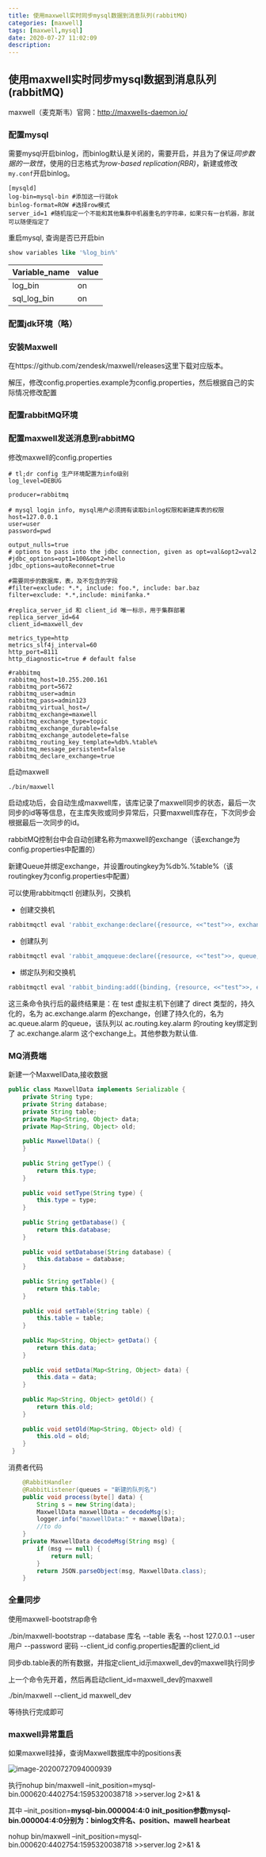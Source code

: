 ```yaml
---
title: 使用maxwell实时同步mysql数据到消息队列(rabbitMQ)
categories: [maxwell]
tags: [maxwell,mysql]
date: 2020-07-27 11:02:09
description:
---
```




## 使用maxwell实时同步mysql数据到消息队列(rabbitMQ)

maxwell（麦克斯韦）官网：http://maxwells-daemon.io/
<!-- more -->
### 配置mysql

需要mysql开启binlog，而binlog默认是关闭的，需要开启，并且为了保证*同步数据的一致性*，使用的日志格式为*row-based replication(RBR)*，新建或修改`my.conf`开启binlog。

```
[mysqld]
log-bin=mysql-bin #添加这一行就ok
binlog-format=ROW #选择row模式
server_id=1 #随机指定一个不能和其他集群中机器重名的字符串，如果只有一台机器，那就可以随便指定了
```

重启mysql, 查询是否已开启bin

```sql
show variables like '%log_bin%'
```

| Variable_name | value |
| ------------- | ----- |
| log_bin       | on    |
| sql_log_bin   | on    |

### 配置jdk环境（略）

### 安装Maxwell

在https://github.com/zendesk/maxwell/releases这里下载对应版本。

解压，修改config.properties.example为config.properties，然后根据自己的实际情况修改配置

### 配置rabbitMQ环境

### 配置maxwell发送消息到rabbitMQ

修改maxwell的config.properties

```properties
# tl;dr config 生产环境配置为info级别
log_level=DEBUG
 
producer=rabbitmq
 
# mysql login info, mysql用户必须拥有读取binlog权限和新建库表的权限
host=127.0.0.1
user=user
password=pwd
 
output_nulls=true
# options to pass into the jdbc connection, given as opt=val&opt2=val2
#jdbc_options=opt1=100&opt2=hello
jdbc_options=autoReconnet=true
 
#需要同步的数据库，表，及不包含的字段
#filter=exclude: *.*, include: foo.*, include: bar.baz
filter=exclude: *.*,include: minifanka.*
 
#replica_server_id 和 client_id 唯一标示，用于集群部署
replica_server_id=64
client_id=maxwell_dev
 
metrics_type=http
metrics_slf4j_interval=60
http_port=8111
http_diagnostic=true # default false
 
#rabbitmq
rabbitmq_host=10.255.200.161
rabbitmq_port=5672
rabbitmq_user=admin
rabbitmq_pass=admin123
rabbitmq_virtual_host=/
rabbitmq_exchange=maxwell
rabbitmq_exchange_type=topic
rabbitmq_exchange_durable=false
rabbitmq_exchange_autodelete=false
rabbitmq_routing_key_template=%db%.%table%
rabbitmq_message_persistent=false
rabbitmq_declare_exchange=true
```



启动maxwell

```bash
./bin/maxwell
```

启动成功后，会自动生成maxwell库，该库记录了maxwell同步的状态，最后一次同步的id等等信息，在主库失败或同步异常后，只要maxwell库存在，下次同步会根据最后一次同步的id。

rabbitMQ控制台中会自动创建名称为maxwell的exchange（该exchange为config.properties中配置的）

新建Queue并绑定exchange，并设置routingkey为%db%.%table%（该routingkey为config.properties中配置）

可以使用rabbitmqctl 创建队列，交换机

- 创建交换机

```sh
rabbitmqctl eval 'rabbit_exchange:declare({resource, <<"test">>, exchange, <<"ac.exchange.alarm">>}, direct, true, false, false, []).'
```

- 创建队列

```sh
rabbitmqctl eval 'rabbit_amqqueue:declare({resource, <<"test">>, queue, <<"ac.queue.alarm">>}, true, false, [], none).'
```

- 绑定队列和交换机

```sh
rabbitmqctl eval 'rabbit_binding:add({binding, {resource, <<"test">>, exchange, <<"ac.exchange.alarm">>}, <<"ac.routing.key.alarm">>, {resource, <<"test">>, queue, <<"ac.queue.alarm">>}, []}).'
```

这三条命令执行后的最终结果是：在 test 虚拟主机下创建了 direct 类型的，持久化的，名为 ac.exchange.alarm 的exchange，创建了持久化的，名为 ac.queue.alarm 的queue，该队列以 ac.routing.key.alarm 的routing key绑定到了 ac.exchange.alarm 这个exchange上。其他参数为默认值.



### MQ消费端

新建一个MaxwellData,接收数据

```java
public class MaxwellData implements Serializable {
    private String type;
    private String database;
    private String table;
    private Map<String, Object> data;
    private Map<String, Object> old;
 
    public MaxwellData() {
    }
 
    public String getType() {
        return this.type;
    }
 
    public void setType(String type) {
        this.type = type;
    }
 
    public String getDatabase() {
        return this.database;
    }
 
    public void setDatabase(String database) {
        this.database = database;
    }
 
    public String getTable() {
        return this.table;
    }
 
    public void setTable(String table) {
        this.table = table;
    }
 
    public Map<String, Object> getData() {
        return this.data;
    }
 
    public void setData(Map<String, Object> data) {
        this.data = data;
    }
 
    public Map<String, Object> getOld() {
        return this.old;
    }
 
    public void setOld(Map<String, Object> old) {
        this.old = old;
    }
 }
```

消费者代码

```java
    @RabbitHandler
    @RabbitListener(queues = "新建的队列名")
    public void process(byte[] data) {
        String s = new String(data);
        MaxwellData maxwellData = decodeMsg(s);
        logger.info("maxwellData:" + maxwellData);
        //to do
    }
    private MaxwellData decodeMsg(String msg) {
        if (msg == null) {
            return null;
        }
        return JSON.parseObject(msg, MaxwellData.class);
    }

```

### 全量同步

使用maxwell-bootstrap命令

./bin/maxwell-bootstrap --database 库名 --table 表名 --host 127.0.0.1 --user 用户 --password 密码 --client_id  config.properties配置的client_id

同步db.table表的所有数据，并指定client_id示maxwell_dev的maxwell执行同步

上一个命令先开着，然后再启动client_id=maxwell_dev的maxwell

./bin/maxwell --client_id maxwell_dev

等待执行完成即可



### maxwell异常重启

如果maxwell挂掉，查询Maxwell数据库中的positions表 

 ![image-20200727094000939](https://gitee.com/idea4j/imagerep/raw/master/images/image-20200727094000939.png)

执行nohup bin/maxwell –init_position=mysql-bin.000620:4402754:1595320038718 >>server.log 2>&1 &

其中
–init_position=**mysql-bin.000004:4:0**
**init_position参数mysql-bin.000004:4:0分别为：binlog文件名、position、mawell hearbeat**


nohup bin/maxwell –init_position=mysql-bin.000620:4402754:1595320038718 >>server.log 2>&1 &





